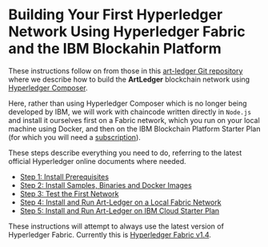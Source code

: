 # Building Your First Hyperledger Network Using Hyperledger Fabric and the IBM Blockahin Platform
These instructions follow on from those in this [art-ledger Git repository](https://github.com/petercrippsIBM/art-ledger) where we describe how to build the **ArtLedger** blockchain network using [Hyperledger Composer](https://www.hyperledger.org/projects/composer). 

Here, rather than using Hyperledger Composer which is no longer being developed by IBM, we will work with chaincode written directly in `Node.js` and install it ourselves first on a Fabric network, which you run on your local machine using Docker, and then on the IBM Blockchain Platform Starter Plan (for which you will need a [subscription](https://www.ibm.com/account/reg/us-en/signup?formid=urx-32798)).

These steps describe everything you need to do, referring to the latest official Hyperledger online documents where needed.

* [Step 1: Install Prerequisites](docs/InstallPrerequisites.md)
* [Step 2: Install Samples, Binaries and Docker Images](docs/InstallSamples.md)
* [Step 3: Test the First Network](/docs/TestFirstNetwork.md)
* [Step 4: Install and Run Art-Ledger on a Local Fabric Network](docs/InstallRunLocalFabric.md)
* [Step 5: Install and Run Art-Ledger on IBM Cloud Starter Plan](docs/InstallRunIBMCloud.md)

These instructions will attempt to always use the latest version of Hyperledger Fabric. Currently this is [Hyperledger Fabric v1.4](https://hyperledger-fabric.readthedocs.io/en/latest/whatsnew.html#).